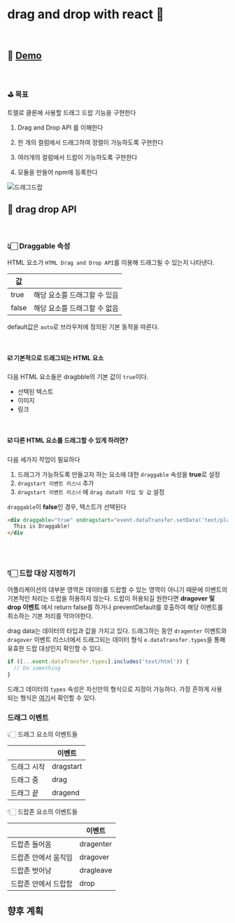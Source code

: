 # drag and drop with react 👀


<br>

## 🏡 [Demo](https://pensive-kilby-e7f2dd.netlify.com/) 


<br>


### ⛳️ 목표

트렐로 클론에 사용할 드래그 드랍 기능을 구현한다

1. Drag and Drop API 를 이해한다

2. 한 개의 컬럼에서 드래그하여 정렬이 가능하도록 구현한다 

3. 여러개의 컬럼에서 드랍이 가능하도록 구현한다 

4. 모듈을 만들어 npm에 등록한다 

   

![드래그드랍](https://k.kakaocdn.net/dn/GV8eQ/btqAC0L7mpa/1IgjAtiZLbrFq93akwtod0/img.gif)




## 🌈 drag drop API

<br>

### 👆🏻 Draggable 속성

HTML 요소가 `HTML Drag and Drop API`를 이용해 드래그될 수 있는지 나타낸다. 

| 값    |                        |
| ----- | --------------------- |
| true  | 해당 요소를 드래그할 수 있음 |
| false | 해당 요소를 드래그할 수 없음 |


default값은 `auto`로 브라우저에 정의된 기본 동작을 따른다. 

<br>

#### ☑️ 기본적으로 드래그되는 HTML 요소

다음 HTML 요소들은 dragbble의 기본 값이 `true`이다. 

- 선택된 텍스트
- 이미지
- 링크

<br>

#### ☑️ 다른 HTML 요소를 드래그할 수 있게 하려면?

다음 세가지 작업이 필요하다

1. 드래그가 가능하도록 만들고자 하는 요소에 대한 `draggable` 속성을 **true**로 설정
2. `dragstart 이벤트 리스너` 추가
3. `dragstart 이벤트 리스너` 에 `drag data의 타입 및 값` 설정

`draggable`이 **false**인 경우, 텍스트가 선택된다


```html
<div draggable="true" ondragstart="event.dataTransfer.setData('text/plain', 'drag')">
  This is Draggable! 
</div

```
<br><br>

### 👇🏻 드랍 대상 지정하기 

어플리케이션의 대부분 영역은 데이터를 드랍할 수 있는 영역이 아니기 때문에 이벤트의 기본적인 처리는 드랍을 허용하지 않는다.
드랍이 허용되길 원한다면 **dragover 및 drop 이벤트** 에서 return false를 하거나 preventDefault를 호출하여 해당 이벤트를 취소하는 기본 처리를 막아야한다.


drag data는 데이터의 타입과 값을 가지고 있다. 드래그하는 동안 `dragenter` 이벤트와 `dragover` 이벤트 리스너에서 드래그되는 데이터 형식 `e.dataTransfer.types`을 통해 유효한 드랍 대상인지 확인할 수 있다. 

```js
if ([...event.dataTransfer.types].includes('text/html')) {
  // Do something
}
```

드래그 데이터의 `types` 속성은 자신만의 형식으로 지정이 가능하다. 가장 흔하게 사용되는 형식은 [여기](https://developer.mozilla.org/en-US/docs/Web/API/HTML_Drag_and_Drop_API/Recommended_drag_types)서 확인할 수 있다. 


### 드래그 이벤트

👆🏻 드래그 요소의 이벤트들 

|             | 이벤트    |
| ----------- | --------- |
| 드래그 시작 | dragstart |
| 드래그 중   | drag      |
| 드래그 끝   | dragend   |


👇🏻 드랍존 요소의 이벤트들 

|                      | 이벤트    |
| -------------------- | --------- |
| 드랍존 들어옴        | dragenter |
| 드랍존 안에서 움직임 | dragover  |
| 드랍존 벗어남        | dragleave |
| 드랍존 안에서 드랍함 | drop      |



## 향후 계획
